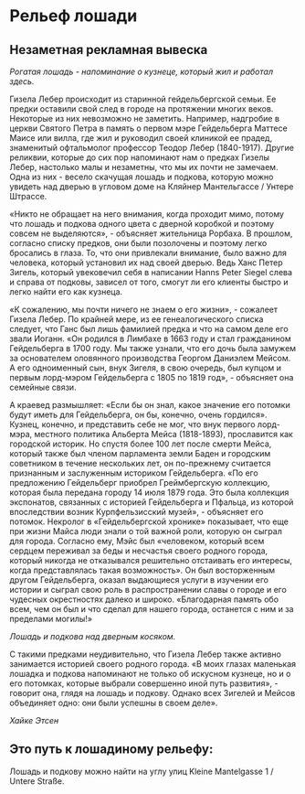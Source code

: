 # Рельеф лошади

## Незаметная рекламная вывеска

*Рогатая лошадь - напоминание о кузнеце, который жил и работал здесь.*

Гизела Лебер происходит из старинной гейдельбергской семьи. Ее предки оставили свой след в городе на протяжении многих веков. Некоторые из них невозможно не заметить. Например, надгробие в церкви Святого Петра в память о первом мэре Гейдельберга Маттесе Маисе или вилла, где жил и руководил своей клиникой ее прадед, знаменитый офтальмолог профессор Теодор Лебер (1840-1917). Другие реликвии, которые до сих пор напоминают нам о предках Гизелы Лебер, настолько малы и незаметны, что мы их почти не замечаем. Одна из них - весело скачущая лошадь и подкова, которую можно увидеть над дверью в угловом доме на Кляйнер Мантельгассе / Унтере Штрассе.

«Никто не обращает на него внимания, когда проходит мимо, потому что лошадь и подкова одного цвета с дверной коробкой и поэтому совсем не выделяются», - объясняет жительница Рорбаха. В прошлом, согласно списку предков, они были позолочены и поэтому легко бросались в глаза. То, что они привлекали внимание, было важно для человека, который установил их над своей дверью. Ведь Ханс Петер Зигель, который увековечил себя в написании Hanns Peter Siegel слева и справа от подковы, зависел от того, смогут ли его клиенты быстро и легко найти его как кузнеца.

«К сожалению, мы почти ничего не знаем о его жизни», - сожалеет Гизела Лебер. По крайней мере, из ее генеалогического списка следует, что Ганс был лишь фамилией предка и что на самом деле его звали Иоганн. «Он родился в Лимбахе в 1663 году и стал гражданином Гейдельберга в 1700 году. Мы также узнали, что его дочь была замужем за основателем оловянного производства Георгом Даниэлем Мейсом. А его одноименный сын, внук Зигеля, в свою очередь, был купцом и первым лорд-мэром Гейдельберга с 1805 по 1819 год», - объясняет она семейные связи. 

А краевед размышляет: «Если бы он знал, какое значение его потомки будут иметь для Гейдельберга, он бы, конечно, очень гордился». Кузнец, конечно, и представить себе не мог, что внук первого лорд-мэра, местного политика Альберта Мейса (1818-1893), прославится как городской историк. Но спустя более 100 лет после смерти Мейса, который также был членом парламента земли Баден и городским советником в течение нескольких лет, он по-прежнему считается признанным и заслуженным историком Гейдельберга. «По его предложению Гейдельберг приобрел Греймбергскую коллекцию, которая была передана городу 14 июля 1879 года. Это была коллекция экспонатов, связанных с историей Гейдельберга и Пфальца, из которой впоследствии возник Курпфельзисский музей», - объясняет его потомок. Некролог в «Гейдельбергской хронике» показывает, что еще при жизни Майса люди знали о той важной роли, которую он сыграл для города. Согласно ему, Мэйс был «человеком, который всем сердцем переживал за беды и несчастья своего родного города, который никогда не отказывался решительно отстаивать его интересы, когда представлялась такая возможность». Он был восторженным другом Гейдельберга, оказал выдающиеся услуги в изучении его истории и сыграл свою роль в распространении славы о городе и его чудесных окрестностях далеко и широко. «Благодарная память обо всем, чем он был и что сделал для нашего города, останется с ним и за пределами могилы!»

*Лошадь и подкова над дверным косяком.*

С такими предками неудивительно, что Гизела Лебер также активно занимается историей своего родного города. «В моих глазах маленькая лошадка и подкова напоминают не только об искусном кузнеце, но и о его потомках, которые выбрали совершенно иной путь развития», - говорит она, глядя на лошадь и подкову. Однако всех Зигелей и Мейсов объединяет одно: они были успешны в своем деле». 

*Хайке Этсен*

## Это путь к лошадиному рельефу:

Лошадь и подкову можно найти на углу улиц Kleine Mantelgasse 1 / Untere Straße. 
